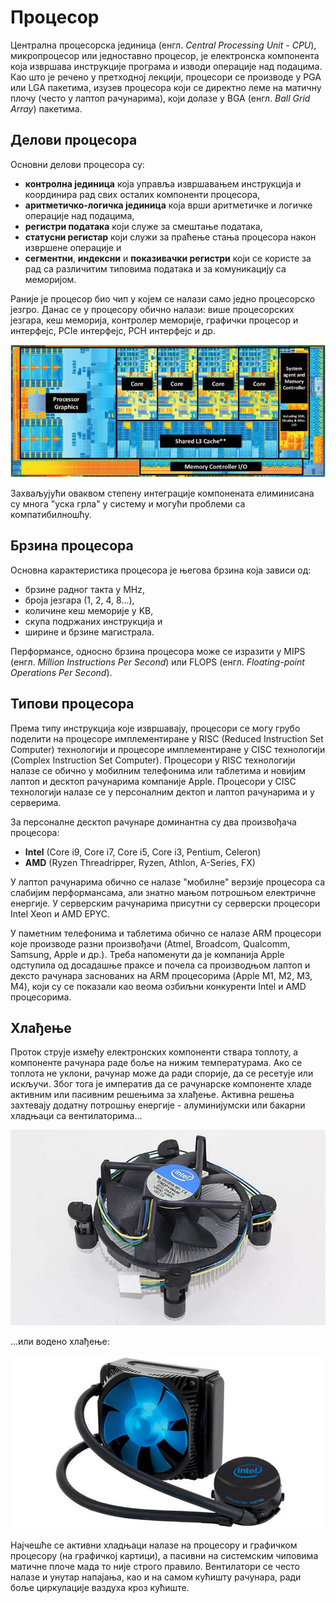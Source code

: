 # Процесор

Централна процесорска јединица (енгл. *Central Processing Unit - CPU*),
микропроцесор или једноставно процесор, је електронска компонента која извршава
инструкције програма и изводи операције над подацима. Као што је речено у
претходној лекцији, процесори се производе у PGA или LGA пакетима, изузев
процесора који се директно леме на матичну плочу (често у лаптоп рачунарима),
који долазе у BGA (енгл. *Ball Grid Array*) пакетима.

## Делови процесора

Основни делови процесора су:

* **контролна јединица** која управља извршавањем инструкција и координира рад
свих осталих компоненти процесора,
* **аритметичко-логичка јединица** која врши аритметичке и логичке операције
над подацима,
* **регистри података** који служе за смештање података,
* **статусни регистар** који служи за праћење стања процесора након извршене
операције и
* **сегментни**, **индексни** и **показивачки регистри** који се користе за рад
са различитим типовима података и за комуникацију са меморијом.

Раније је процесор био чип у којем се налази само једно процесорско језгро.
Данас се у процесору обично налази: више процесорских језгара, кеш меморија,
контролер меморије, графички процесор и интерфејс, PCIe интерфејс, PCH интерфејс
и др.

![Intel CPU](./images/inteldie.jpg)

Захваљујући оваквом степену интеграције компонената елиминисана су многа "уска
грла" у систему и могући проблеми са компатибилношћу.

## Брзина процесора

Основна карактеристика процесора је његова брзина која зависи од:

* брзине радног такта у MHz,
* броја језгара (1, 2, 4, 8...),
* количине кеш меморије у KB,
* скупа подржаних инструкција и
* ширине и брзине магистрала.

Перформансе, односно брзина процесора може се изразити у MIPS (енгл. *Million
Instructions Per Second*) или FLOPS (енгл. *Floating-point Operations Per
Second*).

## Типови процесора

Према типу инструкција које извршавају, процесори се могу грубо поделити на
процесоре имплементиране у RISC (Reduced Instruction Set Computer) технологији
и процесоре имплементиране у CISC технологији (Complex Instruction Set
Computer). Процесори у RISC технологији налазе се обично у мобилним телефонима
или таблетима и новијим лаптоп и десктоп рачунарима компаније Apple. Процесори
у CISC технологији налазе се у персоналним дектоп и лаптоп рачунарима и у
серверима.

За персоналне десктоп рачунаре доминантна су два произвођача процесора:

* **Intel** (Core i9, Core i7, Core i5, Core i3, Pentium, Celeron)
* **AMD** (Ryzen Threadripper, Ryzen, Athlon, A-Series, FX)

У лаптоп рачунарима обично се налазе "мобилне" верзије процесора са слабијим
перформансама, али знатно мањом потрошњом електричне енергије. У серверским
рачунарима присутни су серверски процесори Intel Xeon и AMD EPYC.

У паметним телефонима и таблетима обично се налазе ARM процесори које производе
разни произвођачи (Atmel, Broadcom, Qualcomm, Samsung, Apple и др.). Треба
напоменути да је компанија Apple одступила од досадашње праксе и почела са
производњом лаптоп и дексто рачунара заснованих на ARM процесорима (Apple M1,
M2, M3, M4), који су се показали као веома озбиљни конкуренти Intel и AMD
процесорима.

## Хлађење

Проток струје између електронских компоненти ствара топлоту, а компоненте
рачунара раде боље на нижим температурама. Ако се топлота не уклони, рачунар
може да ради спорије, да се ресетује или искључи. Због тога је императив да се
рачунарске компоненте хладе активним или пасивним решењима за хлађење. Активна
решења захтевају додатну потрошњу енергије - алуминијумски или бакарни хладњаци
са вентилаторима...

![Хладњак са вентилатором](./images/air-cooler.jpg)

...или водено хлађење:

![Хладњак са воденим хлађењем](./images/water-cooler.jpg)

Најчешће се активни хладњаци налазе на процесору и графичком процесору (на
графичкој картици), а пасивни на системским чиповима матичне плоче мада то није
строго правило. Вентилатори се често налазе и унутар напајања, као и на самом
кућишту рачунара, ради боље циркулације ваздуха кроз кућиште.
